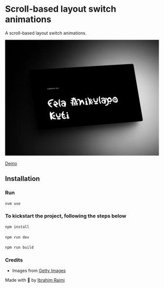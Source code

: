 # Scroll-based layout switch animations

A scroll-based layout switch animations.

![Image to Grid Transition featured image](static/cover.png)

[Demo]()

## Installation

### Run

```bash
nvm use
```

### To kickstart the project, following the steps below

```bash
npm install

npm run dev

npm run build

```

### Credits

- Images from [Getty Images](https://www.gettyimages.com/)

Made with 💓 by [Ibrahim Raimi](http://twitter.com/ibrahimraimi_)
